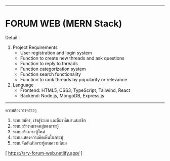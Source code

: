 ------------------------------------------------------------------------------------------

FORUM WEB (MERN Stack)
===================================

Detail :
1. Project Requirements
    - User registration and login system
    - Function to create new threads and ask questions
    - Function to reply to threads
    - Function categorization system
    - Function search functionality
    - Function to rank threads by popularity or relevance
2. Language
    - Frontend: HTML5, CSS3, TypeScript, Tailwind, React
    - Backend: Node.js, MongoDB, Express.js

------------------------------------------------------------------------------------------

ความต้องการคร่าวๆ
1. ระบบสมัคร, เข้าสู่ระบบ และลืมรหัสผ่านสมาชิก
2. ระบบสร้างหมวดหมู่ของกระทู้
3. ระบบสร้างกระทู้ใหม่
4. ระบบแสดงความคิดเห็นในกระทู้
5. ระบบจัดอันดับกระทู้ตามความนิยม


[ https://sry-forum-web.netlify.app/ ]
